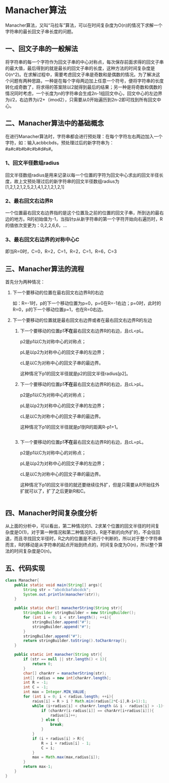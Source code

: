 # Manacher算法

Manacher算法，又叫“马拉车”算法，可以在时间复杂度为O(n)的情况下求解一个字符串的最长回文子串长度的问题。

## 一、回文子串的一般解法

将字符串的每一个字符作为回文子串的中心对称点，每次保存前面求得的回文子串的最大值，最后得到的就是最长的回文子串的长度，这种方法的时间复杂度是O(n^2)。在求解过程中，需要考虑回文子串是奇数和是偶数的情况。为了解决这个问题有两种思路，一种是在每个字母两边加上任意一个符号，便将字符串的长度转化成奇数了，将求得的答案除以2就得到最后的结果；另一种是将奇数和偶数的情况同时考虑，一个长度为n的字符串会生成2n-1组回文中心，回文中心的左边界为i/2，右边界为i/2+（imod2），只需要从0开始遍历到2n-2即可找到所有回文中心。

## 二、Manacher算法中的基础概念

在进行Manacher算法时，字符串都会进行预处理：在每个字符左右两边加入一个字符，如：输入acbbcbds，预处理过后的新字符串为：#a#c#b#b#c#b#d#s#。

### 1、回文半径数组radius

回文半径数组radius是用来记录以每一个位置的字符为回文中心求出的回文半径长度，故上文预处理过后的新字符串的回文半径数组radius为[1,2,1,2,1,2,5,2,1,4,1,2,1,2,1,2,1]

### 2、最右回文右边界R

一个位置最右回文右边界指的是这个位置及之前的位置的回文子串，所到达的最右边的地方。R的初始值为-1，当指针p从新字符串的第一个字符开始向右遍历时，R的值依次变更为：0,2,2,6,6，...

### 3、最右回文右边界的对称中心C

即当R=0时，C=0，R=2，C=1，R=2，C=1，R=6，C=3

## 三、Manacher算法的流程

首先分为两种情况：

1. 下一个要移动的位置在最右回文右边界R的右边
   
   如：R=-1时，p的下一个移动位置为p=0，p=0在R=-1右边；p=0时，此时的R=0，p的下一个移动位置p=1，也在R=0右边。

2. 下一个要移动的位置就是最右回文右边界或者在最右回文右边界R的左边
   
   1. 下一个要移动的位置p1**不在**最右回文右边界R的右边，且cL<pL。
      
      p2是p1以C为对称中心的对称点；
      
      pL是以p2为对称中心的回文子串的左边界；
      
      cL是以C为对称中心的回文子串的最边界。
      
      这种情况下p1的回文半径就是p2的回文半径radius[p2]。<img src="https://upload-images.jianshu.io/upload_images/12738509-ecbf2b8587300ac1" title="" alt="" data-align="center">
   
   2. 下一个要移动的位置p1**不在**最右回文右边界R的右边，且cL>pL。
      
      p2是p1以C为对称中心的对称点；
      
      pL是以p2为对称中心的回文子串的左边界；
      
      cL是以C为对称中心的回文子串的最边界。
      
      这种情况下p1的回文半径就是p1到R的距离R-p1+1。
      
      <img src="https://upload-images.jianshu.io/upload_images/12738509-1631cdae7127f45f?imageMogr2/auto-orient/strip|imageView2/2/w/426/format/webp" title="" alt="" data-align="center">
   
   3. 下一个要移动的位置p1**不在**最右回文右边界R的右边，且cL=pL。
      
      p2是p1以C为对称中心的对称点；
      
      pL是以p2为对称中心的回文子串的左边界；
      
      cL是以C为对称中心的回文子串的最边界。
      
      这种情况下p1的回文半径的就还要继续往外扩，但是只需要从R开始往外扩就可以了，扩了之后更新R和C。
      
      <img src="https://upload-images.jianshu.io/upload_images/12738509-b3694bc666896313?imageMogr2/auto-orient/strip|imageView2/2/w/296/format/webp" title="" alt="" data-align="center">

## 四、Manacher时间复杂度分析

从上面的分析中，可以看出，第二种情况的1、2求某个位置的回文半径的时间复杂度是O(1)，对于第一种情况和第二种情况的3，R是不断的向外扩的，不会往回退，而且寻找回文半径时，R之内的位置是不进行个判断的，所以对于整个字符串而言，R的移动是从字符串的起点开始到终点的，时间复杂度为O(n)，所以整个算法的时间复杂度是O(n)。

## 五、代码实现

```java
class Manacher{
    public static void main(String[] args){
        String str = "abcdcbafabcdck";
        System.out.println(manacher(str));
    }

    public static char[] manacherString(String str){
        StringBuilder stringBuilder = new StringBuilder();
        for (int i = 0; i < str.length(); ++i){
            stringBuilder.append("#");
            stringBuilder.append("#");
        }
        stringBuilder.append("#");
        return stringBuilder.toString().toCharArray();
    }

    public static int manacher(String str){
        if (str == null || str.length() < 1){
            return 0;
        }
        char[] charArr = manacherString(str);
        int[] radius = new int[charArr.length];
        int R = -1;
        int C = -1;
        int max = Integer.MIN_VALUE;
        for (int i = 0; i < radius.length; ++i){
            raius[i] = R > i ? Math.min(radius[2*C-i],R-i+1):1;
            while (i+radius[i] < charArr.length && i - radius[i] > -1){
                if (charArr[i-radius[i]] == charArr[i+radius[i]]){
                    radius[i]++;
                } else {
                    break;
                }
            }
            if (i + radius[i] > R){
                R = i + radius[i] - 1;
                C = i;
            }
            max = Math.max(max,radius[i]);
        }
        return max-1;
    }
}
```
